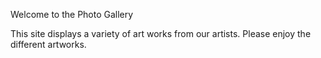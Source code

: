 Welcome to the Photo Gallery

This site displays a variety of art works from our artists. Please enjoy the different artworks. 
